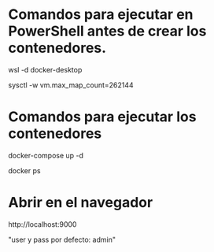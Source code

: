 # Comandos para ejecutar en PowerShell antes de crear los contenedores. 

wsl -d docker-desktop

sysctl -w vm.max_map_count=262144

# Comandos para ejecutar los contenedores

docker-compose up -d

docker ps 

# Abrir en el navegador

http://localhost:9000   

"user y pass por defecto: admin"
